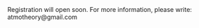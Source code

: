 
<html>

<style type="text/css">
.page-header {
  color: white;
  text-align: center;
  background-color: white;
  background-image: url("./images/FELheader.png");
  background-repeat: no-repeat;
  background-size: cover;
  margin: 0 auto;

}
</style>
<body>
Registration will open soon. For more information, please write: atmotheory@gmail.com
<!--<iframe src="https://framaforms.org/theoretical-chemistry-meets-atmospheric-chemistry-to-tackle-future-environmental-challenges" width="100%" height="800" border="0"></iframe>-->
</body>
</html>
